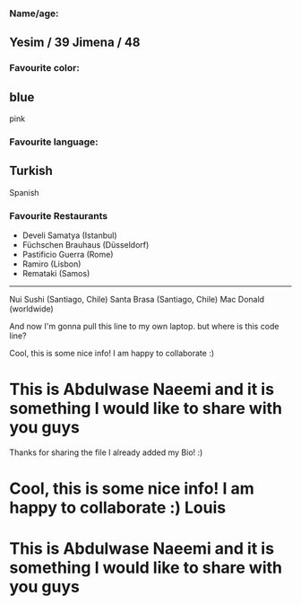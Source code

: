 
### Name/age:
Yesim / 39
Jimena / 48
---
### Favourite color:
blue
---
pink

### Favourite language:
Turkish
---
Spanish

### Favourite Restaurants

- Develi Samatya (Istanbul)
- Füchschen Brauhaus (Düsseldorf)
- Pastificio Guerra (Rome)
- Ramiro (Lisbon)
- Remataki (Samos)
---
Nui Sushi (Santiago, Chile)
Santa Brasa (Santiago, Chile)
Mac Donald (worldwide)


And now I'm gonna pull this line to my own laptop.
but where is this code line?

Cool, this is some nice info! I am happy to collaborate :)
# This is Abdulwase Naeemi and it is something I would like to share with you guys
Thanks for sharing the file I already added my Bio! :)
# Cool, this is some nice info! I am happy to collaborate :) Louis

# This is Abdulwase Naeemi and it is something I would like to share with you guys
